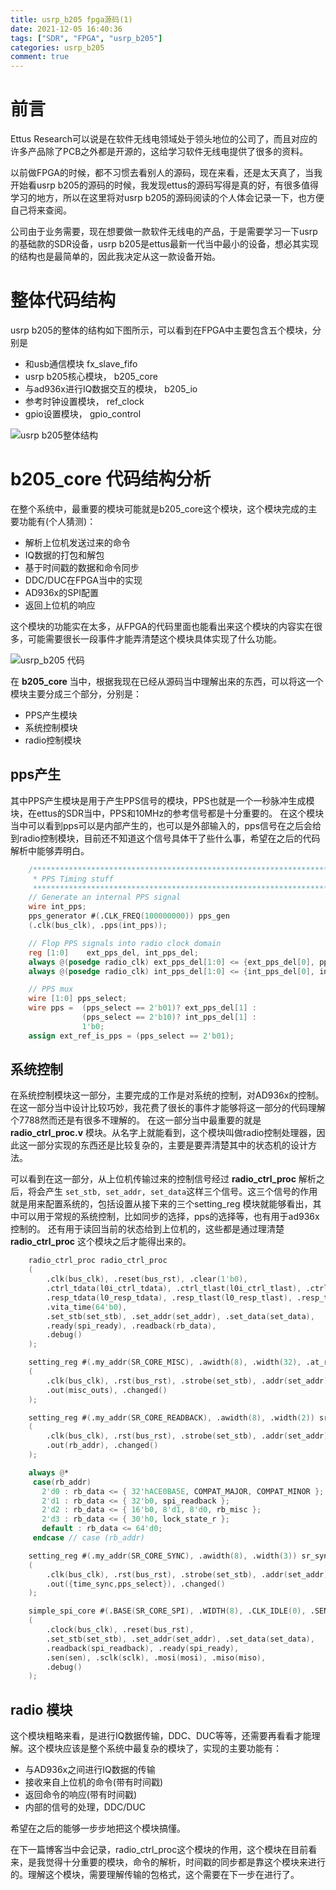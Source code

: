 ```yaml
---
title: usrp_b205 fpga源码(1)
date: 2021-12-05 16:40:36
tags: ["SDR", "FPGA", "usrp_b205"]
categories: usrp_b205
comment: true
---
```


# 前言

Ettus Research可以说是在软件无线电领域处于领头地位的公司了，而且对应的许多产品除了PCB之外都是开源的，这给学习软件无线电提供了很多的资料。

以前做FPGA的时候，都不习惯去看别人的源码，现在来看，还是太天真了，当我开始看usrp b205的源码的时候，我发现ettus的源码写得是真的好，有很多值得学习的地方，所以在这里将对usrp b205的源码阅读的个人体会记录一下，也方便自己将来查阅。

公司由于业务需要，现在想要做一款软件无线电的产品，于是需要学习一下usrp的基础款的SDR设备，usrp b205是ettus最新一代当中最小的设备，想必其实现的结构也是最简单的，因此我决定从这一款设备开始。
<!--more-->

# 整体代码结构

usrp b205的整体的结构如下图所示，可以看到在FPGA中主要包含五个模块，分别是

- 和usb通信模块 fx_slave_fifo
- usrp b205核心模块， b205_core
- 与ad936x进行IQ数据交互的模块， b205_io
- 参考时钟设置模块， ref_clock
- gpio设置模块， gpio_control

![usrp b205整体结构](usrp-b205-fpga源码-1/b205_struct.png)


# b205_core 代码结构分析
在整个系统中，最重要的模块可能就是b205_core这个模块，这个模块完成的主要功能有(个人猜测)：

- 解析上位机发送过来的命令
- IQ数据的打包和解包
- 基于时间戳的数据和命令同步
- DDC/DUC在FPGA当中的实现
- AD936x的SPI配置
- 返回上位机的响应 

这个模块的功能实在太多，从FPGA的代码里面也能看出来这个模块的内容实在很多，可能需要很长一段事件才能弄清楚这个模块具体实现了什么功能。

![usrp_b205 代码](usrp-b205-fpga源码-1/b205_core_code.png)

在 **b205_core** 当中，根据我现在已经从源码当中理解出来的东西，可以将这一个模块主要分成三个部分，分别是：

- PPS产生模块
- 系统控制模块
- radio控制模块

## pps产生
其中PPS产生模块是用于产生PPS信号的模块，PPS也就是一个一秒脉冲生成模块，在ettus的SDR当中，PPS和10MHz的参考信号都是十分重要的。
在这个模块当中可以看到pps可以是内部产生的，也可以是外部输入的，pps信号在之后会给到radio控制模块，目前还不知道这个信号具体干了些什么事，希望在之后的代码解析中能够弄明白。

```v
    /*******************************************************************
     * PPS Timing stuff
     ******************************************************************/
    // Generate an internal PPS signal
    wire int_pps;
    pps_generator #(.CLK_FREQ(100000000)) pps_gen
    (.clk(bus_clk), .pps(int_pps));

    // Flop PPS signals into radio clock domain
    reg [1:0] 	 ext_pps_del, int_pps_del;
    always @(posedge radio_clk) ext_pps_del[1:0] <= {ext_pps_del[0], pps_ext};
    always @(posedge radio_clk) int_pps_del[1:0] <= {int_pps_del[0], int_pps};

    // PPS mux
    wire [1:0] pps_select;
    wire pps =  (pps_select == 2'b01)? ext_pps_del[1] :
                (pps_select == 2'b10)? int_pps_del[1] :
                1'b0;
    assign ext_ref_is_pps = (pps_select == 2'b01);
```

## 系统控制
在系统控制模块这一部分，主要完成的工作是对系统的控制，对AD936x的控制。在这一部分当中设计比较巧妙，我花费了很长的事件才能够将这一部分的代码理解个7788然而还是有很多不理解的。
在这一部分当中最重要的就是 **radio_ctrl_proc.v** 模块。从名字上就能看到，这个模块叫做radio控制处理器，因此这一部分实现的东西还是比较复杂的，主要是要弄清楚其中的状态机的设计方法。

可以看到在这一部分，从上位机传输过来的控制信号经过 **radio_ctrl_proc** 解析之后，将会产生
`set_stb, set_addr, set_data`这样三个信号。这三个信号的作用就是用来配置系统的，包括设置从接下来的三个setting_reg 模块就能够看出，其中可以用于常规的系统控制，比如同步的选择，pps的选择等，也有用于ad936x控制的。
还有用于读回当前的状态给到上位机的，这些都是通过理清楚 **radio_ctrl_proc** 这个模块之后才能得出来的。
   
```v
    radio_ctrl_proc radio_ctrl_proc
    (
        .clk(bus_clk), .reset(bus_rst), .clear(1'b0),
        .ctrl_tdata(l0i_ctrl_tdata), .ctrl_tlast(l0i_ctrl_tlast), .ctrl_tvalid(l0i_ctrl_tvalid), .ctrl_tready(l0i_ctrl_tready),
        .resp_tdata(l0_resp_tdata), .resp_tlast(l0_resp_tlast), .resp_tvalid(l0_resp_tvalid), .resp_tready(l0_resp_tready),
        .vita_time(64'b0),
        .set_stb(set_stb), .set_addr(set_addr), .set_data(set_data),
        .ready(spi_ready), .readback(rb_data),
        .debug()
    );

    setting_reg #(.my_addr(SR_CORE_MISC), .awidth(8), .width(32), .at_reset(8'h0)) sr_misc
    (
        .clk(bus_clk), .rst(bus_rst), .strobe(set_stb), .addr(set_addr), .in(set_data),
        .out(misc_outs), .changed()
    );

    setting_reg #(.my_addr(SR_CORE_READBACK), .awidth(8), .width(2)) sr_rdback
    (
        .clk(bus_clk), .rst(bus_rst), .strobe(set_stb), .addr(set_addr), .in(set_data),
        .out(rb_addr), .changed()
    );

    always @*
     case(rb_addr)
       2'd0 : rb_data <= { 32'hACE0BA5E, COMPAT_MAJOR, COMPAT_MINOR };
       2'd1 : rb_data <= { 32'b0, spi_readback };
       2'd2 : rb_data <= { 16'b0, 8'd1, 8'd0, rb_misc };
       2'd3 : rb_data <= { 30'h0, lock_state_r };
       default : rb_data <= 64'd0;
     endcase // case (rb_addr)

    setting_reg #(.my_addr(SR_CORE_SYNC), .awidth(8), .width(3)) sr_sync
    (
        .clk(bus_clk), .rst(bus_rst), .strobe(set_stb), .addr(set_addr), .in(set_data),
        .out({time_sync,pps_select}), .changed()
    );

    simple_spi_core #(.BASE(SR_CORE_SPI), .WIDTH(8), .CLK_IDLE(0), .SEN_IDLE(8'hFF)) misc_spi
    (
        .clock(bus_clk), .reset(bus_rst),
        .set_stb(set_stb), .set_addr(set_addr), .set_data(set_data),
        .readback(spi_readback), .ready(spi_ready),
        .sen(sen), .sclk(sclk), .mosi(mosi), .miso(miso),
        .debug()
    );
```

## radio 模块
这个模块粗略来看，是进行IQ数据传输，DDC、DUC等等，还需要再看看才能理解。这个模块应该是整个系统中最复杂的模块了，实现的主要功能有：
- 与AD936x之间进行IQ数据的传输
- 接收来自上位机的命令(带有时间戳)
- 返回命令的响应(带有时间戳)
- 内部的信号的处理，DDC/DUC

希望在之后的能够一步步地把这个模块搞懂。

在下一篇博客当中会记录，radio_ctrl_proc这个模块的作用，这个模块在目前看来，是我觉得十分重要的模块，命令的解析，时间戳的同步都是靠这个模块来进行的。理解这个模块，需要理解传输的包格式，这个需要在下一步在进行了。


  
 